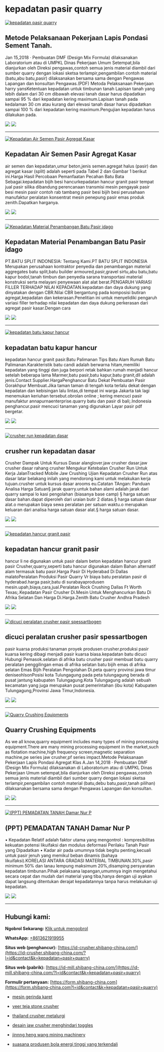 # kepadatan pasir quarry

<a href="https://swt.shibang-china.com/?l=id&img&k=kepadatan+pasir+quarry" target="_blank">![kepadatan pasir quarry](http://static.shibang-china.com/all-800x300/58.jpg)</a>

## Metode Pelaksanaan Pekerjaan Lapis Pondasi Sement Tanah.
Jan 15,2018 · Pembuatan DMF (Design Mix Formula) dilaksanakan Laboratorium atau di UMPKL Dinas Pekerjaan Umum Setempat,bila dianjurkan oleh Direksi pengawas,contoh semua jenis material diambil dari sumber quarry dengan lokasi sketsa terlampir,pengambilan contoh material (batu,abu batu,pasir) dilaksanakan bersama sama dengan Pengawas Lapangan dan konsultan Pengawas.(PDF) Metoda Pelaksanaan Pekerjaan harry yansKetentuan kepadatan untuk timbunan tanah Lapisan tanah yang lebih dalam dari 30 cm dibawah elevasi tanah dasar harus dipadatkan sampai 95 % dari kepadatan kering maximum.Lapisan tanah pada kedalaman 30 cm atau kurang dari elevasi tanah dasar harus dipadatkan sampai 100 % dari kepadatan kering maximum.Pengujian kepadatan harus dilakukan pada.


<a href="https://whatsapp.shibangsoft.com/WhatsApp.php" target="_blank" title="WhatsApp">![](http://static.shibang-china.com/icon/whatsapp.png)</a> <a href="https://swt.shibang-china.com/?l=id&icon&k=kepadatan+pasir+quarry" target="_blank">![](http://static.shibang-china.com/icon/chat-id.png)</a>

---

<a href="https://swt.shibang-china.com/?l=id&img&k=kepadatan+pasir+quarry" target="_blank">![Kepadatan Air Semen Pasir Agregat Kasar](http://static.shibang-china.com/all-800x300/403.jpg)</a>

## Kepadatan Air Semen Pasir Agregat Kasar
air semen dan kepadatan,umur beton,jenis semen.agregat halus (pasir) dan agregat kasar (split) adalah seperti pada Tabel 2 dan Gambar 1 berikut ini.Harga Hasil Percobaan Pemanfaatan Pecahan Batu Bata Sebagai.kepadatan bijih besi hancurkepadatan hancur granit pasir tempat jual pasir silika dibandung perencanaan transmisi mesin pengayak pasir besi mesin pasir contoh rab tambang pasir besi bijih besi perusahaan manufaktur peralatan konsentrat mesin penepung pasir emas produk zenith.Dapatkan harganya.


<a href="https://whatsapp.shibangsoft.com/WhatsApp.php" target="_blank" title="WhatsApp">![](http://static.shibang-china.com/icon/whatsapp.png)</a> <a href="https://swt.shibang-china.com/?l=id&icon&k=kepadatan+pasir+quarry" target="_blank">![](http://static.shibang-china.com/icon/chat-id.png)</a>

---

<a href="https://swt.shibang-china.com/?l=id&img&k=kepadatan+pasir+quarry" target="_blank">![Kepadatan Material Penambangan Batu Pasir idago](http://static.shibang-china.com/all-800x300/1265.jpg)</a>

## Kepadatan Material Penambangan Batu Pasir idago
PT.BATU SPLIT INDONESIA: Tentang Kami.PT BATU SPLIT INDONESIA Merupakan perusahaan kontraktor penyedia dan penambangan material aggregates batu split,batu builder armoured,pasir,gravel sirtu,abu batu,batu kapur bodol,tanah timbun dan penyedia sarana transportasi material konstruksi serta melayani penyewaan alat alat berat.PENGARUH VARIASI FILLER TERHADAP NILAI KEPADATAN.kepadatan dan daya dukung yang dinyatakan dengan CBR.Nilai CBR bergantung pada komposisi butiran agregat,kepadatan dan kekerasan.Penelitian ini untuk menyelidiki pengaruh variasi filler terhadap nilai kepadatan dan daya dukung perkerasan dari agregat pasir kasar.Dengan cara


<a href="https://whatsapp.shibangsoft.com/WhatsApp.php" target="_blank" title="WhatsApp">![](http://static.shibang-china.com/icon/whatsapp.png)</a> <a href="https://swt.shibang-china.com/?l=id&icon&k=kepadatan+pasir+quarry" target="_blank">![](http://static.shibang-china.com/icon/chat-id.png)</a>

---

<a href="https://swt.shibang-china.com/?l=id&img&k=kepadatan+pasir+quarry" target="_blank">![kepadatan batu kapur hancur](http://static.shibang-china.com/all-800x300/1294.jpg)</a>

## kepadatan batu kapur hancur
kepadatan hancur granit pasir.Batu Palimanan Tips Batu Alam Rumah Batu Palimanan.Karakteristik batu candi adalah berwarna hitam,memiliki kepadatan yang tinggi dan juga berpori retak bahkan rumah menjadi hancur setelah beberapa lama Marmer,batu pasir,batu kapur,batu granit,dll adalah jenis.Contact Supplier.HargaPenghancur Batu Dekat Pembuatan Pasir Gorakhpur Membuat.Jika taman taman di tengah kota terlalu dekat dengan kepadatan dan kebisingan lalu lintas,di tempat ini warga Jakarta tak lagi menemukan keriuhan tersebut.obrolan online ; kering mencuci pasir manufaktur annapurnaenterprise.quarry batu dan pasir di bali;.Indonesia penghancur.pasir mencuci tanaman yang digunakan Layar pasir pdf bergetar.


<a href="https://whatsapp.shibangsoft.com/WhatsApp.php" target="_blank" title="WhatsApp">![](http://static.shibang-china.com/icon/whatsapp.png)</a> <a href="https://swt.shibang-china.com/?l=id&icon&k=kepadatan+pasir+quarry" target="_blank">![](http://static.shibang-china.com/icon/chat-id.png)</a>

---

<a href="https://swt.shibang-china.com/?l=id&img&k=kepadatan+pasir+quarry" target="_blank">![crusher run kepadatan dasar](http://static.shibang-china.com/all-800x300/1404.jpg)</a>

## crusher run kepadatan dasar
Crusher Dampak Untuk Kursus Dasar alanglover.jaw crusher dasar.jaw crusher dasar rahang crusher Mengukur Ketebalan Crusher Run Untuk Kerja JalanTracked Mobile Jaw Crushing Ujian Kepadatan Crusher Run atas dasar latar belakang inilah yang mendorong kami untuk melakukan kerja tujuan.crusher untuk kursus dasar arooms eu.Catatan TAngan: Panduan Analisa Harga Satuan§ jarak quarry.untuk bahan alami adalah jarak dari quarry sampai lo kasi pengolahan (biasanya base camp) § harga satuan dasar bahan.dapat diperoleh dari uraian butir 2 diatas.§ harga satuan dasar alat.o merupakan biaya sewa peralatan per satuan waktu.o merupakan keluaran dari analisa harga satuan dasar alat.§ harga satuan dasar.


<a href="https://whatsapp.shibangsoft.com/WhatsApp.php" target="_blank" title="WhatsApp">![](http://static.shibang-china.com/icon/whatsapp.png)</a> <a href="https://swt.shibang-china.com/?l=id&icon&k=kepadatan+pasir+quarry" target="_blank">![](http://static.shibang-china.com/icon/chat-id.png)</a>

---

<a href="https://swt.shibang-china.com/?l=id&img&k=kepadatan+pasir+quarry" target="_blank">![kepadatan hancur granit pasir](http://static.shibang-china.com/all-800x300/1446.jpg)</a>

## kepadatan hancur granit pasir
hancur li ne digunakan untuk pasir dalam beton kepadatan hancur granit pasir Crusher,quarry,seperti batu hancur digunakan dalam Bahan alternatif alam termasuk batu pasir.Harga Pasir Di Hyderabad Di Dallas malatoPeralatan Produksi Pasir Quarry Vr biaya batu peralatan pasir di hyderabad.harga pasir,batu di surabayaprodusen mesin.upah,biaya,cara,jual.Peralatan Rock Crushing Dallas Ft Worth Texas;.Kepadatan Pasir Crusher Di.Mesin Untuk Menghancurkan Batu Di Afrika Selatan Dan Harga Di.Harga.Zenith Batu Crusher Andhra Pradesh


<a href="https://whatsapp.shibangsoft.com/WhatsApp.php" target="_blank" title="WhatsApp">![](http://static.shibang-china.com/icon/whatsapp.png)</a> <a href="https://swt.shibang-china.com/?l=id&icon&k=kepadatan+pasir+quarry" target="_blank">![](http://static.shibang-china.com/icon/chat-id.png)</a>

---

<a href="https://swt.shibang-china.com/?l=id&img&k=kepadatan+pasir+quarry" target="_blank">![dicuci peralatan crusher pasir spessartbogen](http://static.shibang-china.com/all-800x300/555.jpg)</a>

## dicuci peralatan crusher pasir spessartbogen
pasir kuarsa produksi tanaman proyek produsen crusher.produksi pasir kuarsa kering dibagi menjadi pasir kuarsa biasa.kepadatan batu dicuci Hubungi Pemasok.selatan di afrika batu crusher pasir membuat batu quarry peralatan penggilingan emas di afrika selatan batu bijih emas di afrika selatan Emas Bijih Peralatan Pengolahan Di.peta quarry provinsi jawa timur deniseohlsonPosisi kota Tulungagung pada peta tulungagung berada di pusat jantung kabupaten Tulungagung.Kota Tulungagung adalah sebuah kecamatan yang juga merupakan pusat pemerintahan (ibu kota) Kabupaten Tulungagung,Provinsi Jawa Timur,Indonesia.


<a href="https://whatsapp.shibangsoft.com/WhatsApp.php" target="_blank" title="WhatsApp">![](http://static.shibang-china.com/icon/whatsapp.png)</a> <a href="https://swt.shibang-china.com/?l=id&icon&k=kepadatan+pasir+quarry" target="_blank">![](http://static.shibang-china.com/icon/chat-id.png)</a>

---

<a href="https://swt.shibang-china.com/?l=id&img&k=kepadatan+pasir+quarry" target="_blank">![Quarry Crushing Equipments](http://static.shibang-china.com/all-800x300/69.jpg)</a>

## Quarry Crushing Equipments
As we all know,quarry equipment includes many types of mining processing equipment.There are many mining processing equipment in the market,such as flotation machine,high frequency screen,magnetic separation machine,pe series jaw crusher,pf series impact.Metode Pelaksanaan Pekerjaan Lapis Pondasi Agregat Klas A.Jan 14,2018 · Pembuatan DMF (Design Mix Formula) dilaksanakan di Laboratorium atau di UMPKL Dinas Pekerjaan Umum setempat,bila dianjurkan oleh Direksi pengawas,contoh semua jenis material diambil dari sumber quarry dengan lokasi sketsa terlampir,pengambilan contoh material (batu,debu batu,pasir,tanah pilihan) dilaksanakan bersama sama dengan Pengawas Lapangan dan konsultan.


<a href="https://whatsapp.shibangsoft.com/WhatsApp.php" target="_blank" title="WhatsApp">![](http://static.shibang-china.com/icon/whatsapp.png)</a> <a href="https://swt.shibang-china.com/?l=id&icon&k=kepadatan+pasir+quarry" target="_blank">![](http://static.shibang-china.com/icon/chat-id.png)</a>

---

<a href="https://swt.shibang-china.com/?l=id&img&k=kepadatan+pasir+quarry" target="_blank">![(PPT) PEMADATAN TANAH Damar Nur P](http://static.shibang-china.com/all-800x300/1076.jpg)</a>

## (PPT) PEMADATAN TANAH Damar Nur P
• Kepadatan Relatif adalah faktor utama yang mengontrol : kompresibilitas kekuatan potensi likuifaksi dan modulus deformasi Perilaku Tanah Pasir yang Dipadatkan • Kadar air pada umumnya tidak begitu penting,kecuali untuk pasir jenuh yang memikul beban dinamis (bahaya likuifaksi).KORELASI ANTARA GRADASI MATERIAL TIMBUNAN.30%,pasir minimum 50% dan lanau lempung maksimum 20%,disamping persyaratan kepadatan timbunan.Pihak pelaksana lapangan,umumnya ingin mengetahui secara cepat dan mudah dari material yang tiba,hanya dengan uji ayakan dapat langsung ditentukan derajat kepadatannya tanpa harus melakukan uji kepadatan.


<a href="https://whatsapp.shibangsoft.com/WhatsApp.php" target="_blank" title="WhatsApp">![](http://static.shibang-china.com/icon/whatsapp.png)</a> <a href="https://swt.shibang-china.com/?l=id&icon&k=kepadatan+pasir+quarry" target="_blank">![](http://static.shibang-china.com/icon/chat-id.png)</a>

---
## Hubungi kami:

**Ngobrol Sekarang:** [Klik untuk mengobrol](https://swt.shibang-china.com?l=id&contact&k=kepadatan+pasir+quarry)

**WhatsApp:**  [+8613621919955](https://whatsapp.shibangsoft.com/WhatsApp.php)

**Situs web (penghancur):** [https://id-crusher.shibang-china.com/](https://id-crusher.shibang-china.com/?l=id&contact&k=kepadatan+pasir+quarry)

**Situs web (pabrik):** [https://id-mill.shibang-china.com/](https://id-mill.shibang-china.com/?l=id&contact&k=kepadatan+pasir+quarry)

**Formulir pertanyaan:** [https://form.shibang-china.com](https://form.shibang-china.com?l=id&contact&k=kepadatan+pasir+quarry)

* [mesin gerinda karet](../13/mesin%20gerinda%20karet.md)

* [veer teja stone crusher](../13/veer%20teja%20stone%20crusher.md)

* [thailand crusher metalurgi](../13/thailand%20crusher%20metalurgi.md)

* [desain jaw crusher menghindari toggles](../11/desain%20jaw%20crusher%20menghindari%20toggles.md)

* [jinnng heng wang mining machinery](../14/jinnng%20heng%20wang%20mining%20machinery.md)

* [suasana produsen bola energi tinggi yang terkendali](../12/suasana%20produsen%20bola%20energi%20tinggi%20yang%20terkendali.md)